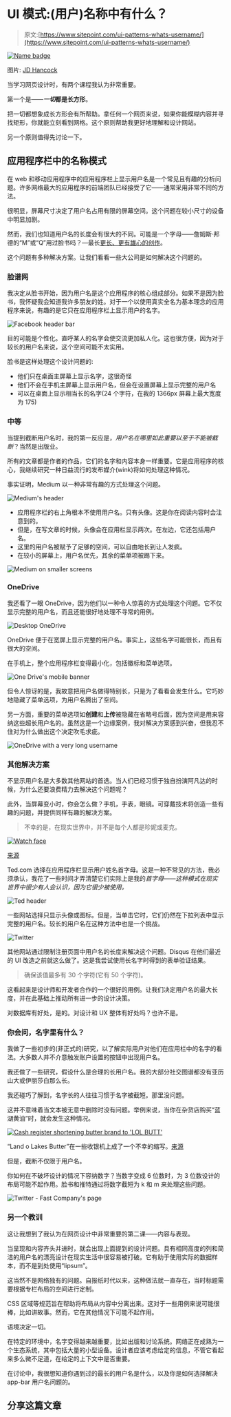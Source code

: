 # UI 模式:(用户)名称中有什么？

> 原文:[https://www.sitepoint.com/ui-patterns-whats-username/](https://www.sitepoint.com/ui-patterns-whats-username/)

[![Name badge](../Images/e6969b0f564955462c2b9578d42a7b2c.png)](http://www.flickr.com/photos/83346641@N00/3175205407)

图片: [JD Hancock](http://www.flickr.com/photos/83346641@N00/3175205407) 

当学习网页设计时，有两个课程我认为非常重要。

第一个是——***一切*都是长方形**。

把一切都想象成长方形会有所帮助。拿任何一个网页来说，如果你能模糊内容并寻找矩形，你就能立刻看到网格。这个原则帮助我更好地理解和设计网站。

另一个原则值得先讨论一下。

## 应用程序栏中的名称模式

在 web 和移动应用程序中的应用程序栏上显示用户名是一个常见且有趣的分析问题。许多网络最大的应用程序的前端团队已经接受了它——通常采用非常不同的方法。

很明显，屏幕尺寸决定了用户名占用有限的屏幕空间。这个问题在较小尺寸的设备中明显加剧。

然而，我们也知道用户名的长度会有很大的不同。可能是一个字母——詹姆斯·邦德的“M”或“Q”用过脸书吗？—最长[更长、更有雄心的创作](http://www.ndtv.com/offbeat/swedish-mans-63-word-name-may-be-worlds-longest-584757 "Article detail man with 63 word name.")。

这个问题有多种解决方案。让我们看看一些大公司是如何解决这个问题的。

### 脸谱网

我决定从脸书开始，因为用户名是这个应用程序的核心组成部分。如果不是因为脸书，我怀疑我会知道我许多朋友的姓。对于一个以使用真实全名为基本理念的应用程序来说，有趣的是它只在应用程序栏上显示用户的名字。

![Facebook header bar](../Images/e56125b51e9d4d9906294e2d26e2cb40.png)

目的可能是个性化。直呼某人的名字会使交流更加私人化。这也很方便，因为对于较长的用户名来说，这个空间可能不太实用。

脸书是这样处理这个设计问题的:

*   他们只在桌面主屏幕上显示名字，这很奇怪
*   他们不会在手机主屏幕上显示用户名，但会在设置屏幕上显示完整的用户名
*   可以在桌面上显示相当长的名字(24 个字符，在我的 1366px 屏幕上最大宽度为 175)

### 中等

当提到截断用户名时，我的第一反应是，*用户名在哪里如此重要以至于不能被截断*？当然是出版业。

所有的文章都是作者的作品，它们的名字和内容本身一样重要。它是应用程序的核心，我继续研究一种日益流行的发布媒介(wink)将如何处理这种情况。

事实证明，Medium 以一种非常有趣的方式处理这个问题。

![Medium's header](../Images/412ffedad09ba69f4b08ddaed307fa1f.png)

*   应用程序栏的右上角根本不使用用户名。只有头像。这是你在阅读内容时会注意到的。
*   但是，在写文章的时候，头像会在应用栏显示两次。在左边，它还包括用户名。
*   这里的用户名被赋予了足够的空间，可以自由地长到让人发疯。
*   在较小的屏幕上，用户名优先，其余的菜单项被踢下来。

![Medium on smaller screens](../Images/fffb410173ff22c057b38a3ed48d7990.png)

### OneDrive

我还看了一眼 OneDrive，因为他们以一种令人惊喜的方式处理这个问题。它不仅显示完整的用户名，而且还能很好地处理不寻常的用例。

![Desktop OneDrive](../Images/e6965d8b77f30326d2b3e37b7de1dd60.png)

OneDrive 便于在宽屏上显示完整的用户名。事实上，这些名字可能很长，而且有很大的空间。

在手机上，整个应用程序栏变得最小化，包括徽标和菜单选项。

![One Drive's mobile banner](../Images/6a93ddf6e452d8aef651dca231a4cdfb.png)

但令人惊讶的是，我故意把用户名做得特别长，只是为了看看会发生什么。它巧妙地隐藏了菜单选项，为用户名腾出了空间。

另一方面，重要的菜单选项如**创建**和**上传**被隐藏在省略号后面，因为空间是用来容纳这些超长用户名的。虽然这是一个边缘案例，我对解决方案感到兴奋，但我忍不住对为什么做出这个决定吹毛求疵。

![OneDrive with a very long username](../Images/31be4b15910f268678f8dfb72dee8790.png)

### 其他解决方案

不显示用户名是大多数其他网站的首选。当人们已经习惯于独自扮演阿凡达的时候，为什么还要浪费精力去解决这个问题呢？

此外，当屏幕变小时，你会怎么做？手机，手表，眼镜。可穿戴技术将创造一些有趣的问题，并提供同样有趣的解决方案。

> 不幸的是，在现实世界中，并不是每个人都是珍妮或麦克。

[![Watch face](../Images/865b1ac095a313894470220ae47ccf10.png)](http://www.ibtimes.com/apple-watch-features-10-really-useful-apps-worth-waiting-1687368)

[来源](http://www.ibtimes.com/apple-watch-features-10-really-useful-apps-worth-waiting-1687368)

Ted.com 选择在应用程序栏显示用户姓名首字母。这是一种不常见的方法，我必须承认，我花了一些时间才弄清楚它们实际上是我的*首字母——这种模式在现实世界中很少有人会认识，因为它很少被使用。*

![Ted header](../Images/ddb7289dd77de788b1d3cdb448bc9a40.png)

一些网站选择只显示头像或图标。但是，当单击它时，它们仍然在下拉列表中显示完整的用户名。较长的用户名在这种方法中也是一个挑战。

![Twitter](../Images/db1f4f214e6056320615143112d1783c.png)

其他网站通过限制注册页面中用户名的长度来解决这个问题。Disqus 在他们最近的 UI 改造之前就这么做了。这是我尝试使用长名字时得到的表单验证结果。

> 确保该值最多有 30 个字符(它有 50 个字符)。

这看起来是设计师和开发者合作的一个很好的用例。让我们决定用户名的最大长度，并在此基础上推动所有进一步的设计决策。

对数据库有好处，是的。对设计和 UX 整体有好处吗？也许不是。

### 你会问，名字里有什么？

我做了一些初步的(非正式的)研究，以了解实际用户对他们在应用栏中的名字的看法。大多数人并不介意触发账户设置的按钮中出现用户名。

我还做了一些研究，假设什么是合理的长用户名。我的大部分社交图谱都没有亚历山大或伊丽莎白那么长。

我还碰巧了解到，名字长的人往往习惯于名字被截短。那里没问题。

这并不意味着当文本被无意中删除时没有问题。举例来说，当你在杂货店购买“蓝湖黄油”时，就会发生这种情况。

[![Cash register shortening butter brand to 'LOL BUTT' ](../Images/84d40de00f6c7064eb3ea4c03b8b7437.png)](http://www.reddit.com/r/funny/comments/1k197c/what_happens_when_you_ring_up_land_o_lakes_butter/)

“Land o Lakes Butter”在一些收银机上成了一个不幸的缩写。[来源](http://www.reddit.com/r/funny/comments/1k197c/what_happens_when_you_ring_up_land_o_lakes_butter/)

但是，截断不仅限于用户名。

你如何在不破坏设计的情况下容纳数字？当数字变成 6 位数时，为 3 位数设计的布局可能不起作用。脸书和推特通过将数字截短为 k 和 m 来处理这些问题。

![Twitter - Fast Company's page](../Images/9554bff539cdbb0871d1d06ef17b5cff.png)

### 另一个教训

这让我想到了我认为在网页设计中非常重要的第二课——内容与表现。

当呈现和内容齐头并进时，就会出现上面提到的设计问题。具有相同高度的列和简洁的用户名的漂亮设计在现实生活中很容易被打破。它有助于使用实际的数据样本，而不是到处使用“lipsum”。

这当然不是网络独有的问题。自报纸时代以来，这种做法就一直存在，当时标题需要根据专栏布局的空间进行定制。

CSS 区域等规范旨在帮助将布局从内容中分离出来。这对于一些用例来说可能很棒，比如讲故事。然而，它在其他情况下可能不起作用。

语境决定一切。

在特定的环境中，名字变得越来越重要，比如出版和讨论系统。网络正在成熟为一个生态系统，其中包括大量的小型设备。设计者应该考虑给定的信息，不管它看起来多么微不足道，在给定的上下文中是否重要。

在讨论中，我很想知道你遇到过的最长的用户名是什么，以及你是如何选择解决 app-bar 用户名问题的。

## 分享这篇文章